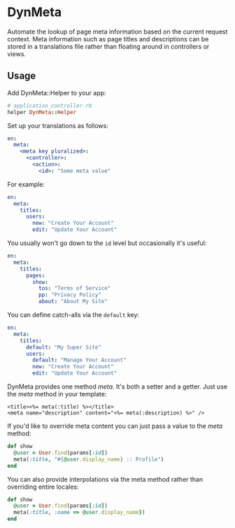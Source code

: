 # DynMeta

Automate the lookup of page meta information based on the current request context. Meta information such as page titles and descriptions can be stored in a translations file rather than floating around in controllers or views.

## Usage

Add DynMeta::Helper to your app:

```ruby
# application_controller.rb
helper DynMeta::Helper
```

Set up your translations as follows:

```yml
en:
  meta:
    <meta key pluralized>:
      <controller>:
        <action>:
          <id>: "Some meta value"
```

For example:

```yml
en:
  meta:
    titles:
      users:
        new: "Create Your Account"
        edit: "Update Your Account"
```

You usually won't go down to the `id` level but occasionally it's useful:

```yml
en:
  meta:
    titles:
      pages:
        show:
          tos: "Terms of Service"
          pp: "Privacy Policy"
          about: "About My Site"
```

You can define catch-alls via the `default` key:

```yml
en:
  meta:
    titles:
      default: "My Super Site"
      users:
        default: "Manage Your Account"
        new: "Create Your Account"
        edit: "Update Your Account"
```

DynMeta provides one method *meta*. It's both a setter and a getter. Just use the *meta* method in your template:

```erb
<title><%= meta(:title) %></title>
<meta name="description" content="<%= meta(:description) %>" />
```

If you'd like to override meta content you can just pass a value to the *meta* method:

```ruby
def show
  @user = User.find(params[:id])
  meta(:title, "#{@user.display_name} :: Profile")
end
```

You can also provide interpolations via the meta method rather than overriding entire locales:

```ruby
def show
  @user = User.find(params[:id])
  meta(:title, :name => @user.display_name})
end
```


